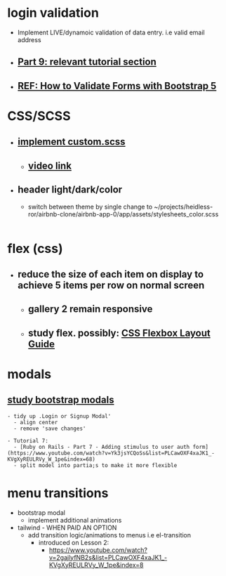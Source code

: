 
# login validation
- Implement LIVE/dynamoic validation of data entry. i.e valid email address
- ## [Part 9: relevant tutorial section](https://www.youtube.com/watch?v=SPuY526muQ4&list=PLCawOXF4xaJK1_-KVgXyREULRVy_W_1pe&index=8)
- ## [REF: How to Validate Forms with Bootstrap 5](https://designmodo.com/validate-forms-bootstrap/)

# CSS/SCSS
- ## [implement custom.scss](https://huemint.com/bootstrap-basic/)
  - ## [video link](https://www.youtube.com/watch?v=p4G5m0Q5uKE&list=PLCawOXF4xaJK1_-KVgXyREULRVy_W_1pe&index=4)
- ## header light/dark/color
  - switch between theme by single change to ~/projects/heidless-ror/airbnb-clone/airbnb-app-0/app/assets/stylesheets_color.scss

```

```
# flex (css)
- ## reduce the size of each item on display to achieve 5 items per row on normal screen
  - ## gallery 2 remain responsive
  - ## study flex. possibly: [CSS Flexbox Layout Guide](https://css-tricks.com/snippets/css/a-guide-to-flexbox/)

# modals
## [study bootstrap modals](https://getbootstrap.com/docs/4.2/components/modal/)
```
- tidy up .Login or Signup Modal'
  - align center
  - remove 'save changes'

- Tutorial 7:
  - [Ruby on Rails - Part 7 - Adding stimulus to user auth form](https://www.youtube.com/watch?v=Yk3jsYCQoSs&list=PLCawOXF4xaJK1_-KVgXyREULRVy_W_1pe&index=68)
  - split model into partia;s to make it more flexible

```

# menu transitions
- bootstrap modal
  - implement additional animations
- tailwind - WHEN PAID AN OPTION
  - add transition logic/animations to menus i.e el-transition
    - introduced on Lesson 2:
      - https://www.youtube.com/watch?v=2gajlyfNB2s&list=PLCawOXF4xaJK1_-KVgXyREULRVy_W_1pe&index=8
